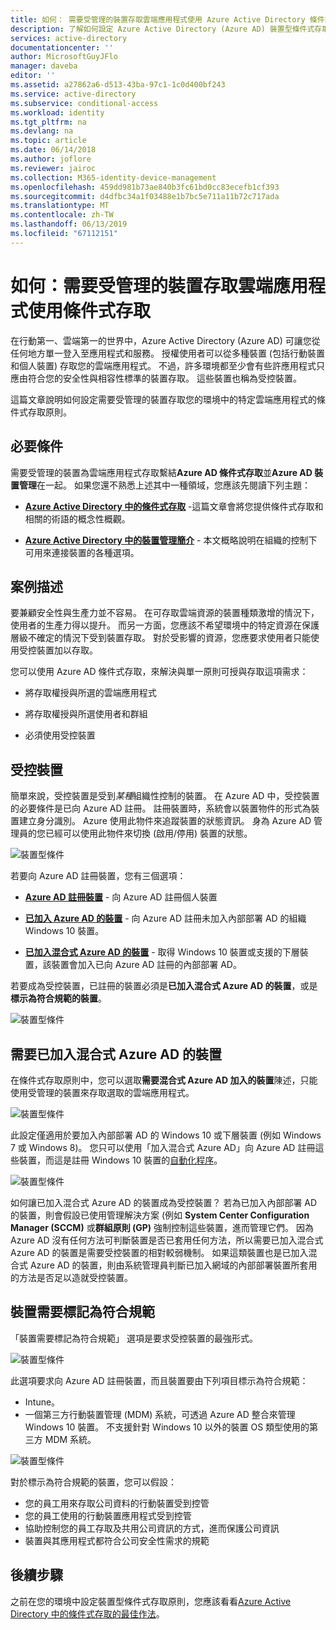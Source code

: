 ```yaml
---
title: 如何： 需要受管理的裝置存取雲端應用程式使用 Azure Active Directory 條件式存取 |Microsoft Docs
description: 了解如何設定 Azure Active Directory (Azure AD) 裝置型條件式存取原則，要求受管理的裝置存取雲端應用程式。
services: active-directory
documentationcenter: ''
author: MicrosoftGuyJFlo
manager: daveba
editor: ''
ms.assetid: a27862a6-d513-43ba-97c1-1c0d400bf243
ms.service: active-directory
ms.subservice: conditional-access
ms.workload: identity
ms.tgt_pltfrm: na
ms.devlang: na
ms.topic: article
ms.date: 06/14/2018
ms.author: joflore
ms.reviewer: jairoc
ms.collection: M365-identity-device-management
ms.openlocfilehash: 459dd981b73ae840b3fc61bd0cc83ecefb1cf393
ms.sourcegitcommit: d4dfbc34a1f03488e1b7bc5e711a11b72c717ada
ms.translationtype: MT
ms.contentlocale: zh-TW
ms.lasthandoff: 06/13/2019
ms.locfileid: "67112151"
---
```

# <a name="how-to-require-managed-devices-for-cloud-app-access-with-conditional-access"></a>如何：需要受管理的裝置存取雲端應用程式使用條件式存取

在行動第一、雲端第一的世界中，Azure Active Directory (Azure AD) 可讓您從任何地方單一登入至應用程式和服務。 授權使用者可以從多種裝置 (包括行動裝置和個人裝置) 存取您的雲端應用程式。 不過，許多環境都至少會有些許應用程式只應由符合您的安全性與相容性標準的裝置存取。 這些裝置也稱為受控裝置。 

這篇文章說明如何設定需要受管理的裝置存取您的環境中的特定雲端應用程式的條件式存取原則。 


## <a name="prerequisites"></a>必要條件

需要受管理的裝置為雲端應用程式存取繫結**Azure AD 條件式存取**並**Azure AD 裝置管理**在一起。 如果您還不熟悉上述其中一種領域，您應該先閱讀下列主題：

- **[Azure Active Directory 中的條件式存取](../active-directory-conditional-access-azure-portal.md)** -這篇文章會將您提供條件式存取和相關的術語的概念性概觀。

- **[Azure Active Directory 中的裝置管理簡介](../devices/overview.md)** - 本文概略說明在組織的控制下可用來連接裝置的各種選項。 


## <a name="scenario-description"></a>案例描述

要兼顧安全性與生產力並不容易。 在可存取雲端資源的裝置種類激增的情況下，使用者的生產力得以提升。 而另一方面，您應該不希望環境中的特定資源在保護層級不確定的情況下受到裝置存取。 對於受影響的資源，您應要求使用者只能使用受控裝置加以存取。 

您可以使用 Azure AD 條件式存取，來解決與單一原則可授與存取這項需求：

- 將存取權授與所選的雲端應用程式

- 將存取權授與所選使用者和群組

- 必須使用受控裝置


## <a name="managed-devices"></a>受控裝置  

簡單來說，受控裝置是受到*某種*組織性控制的裝置。 在 Azure AD 中，受控裝置的必要條件是已向 Azure AD 註冊。 註冊裝置時，系統會以裝置物件的形式為裝置建立身分識別。 Azure 使用此物件來追蹤裝置的狀態資訊。 身為 Azure AD 管理員的您已經可以使用此物件來切換 (啟用/停用) 裝置的狀態。
  
![裝置型條件](./media/require-managed-devices/32.png)

若要向 Azure AD 註冊裝置，您有三個選項：

- **[Azure AD 註冊裝置](../devices/overview.md#azure-ad-registered-devices)** - 向 Azure AD 註冊個人裝置

- **[已加入 Azure AD 的裝置](../devices/overview.md#azure-ad-joined-devices)** - 向 Azure AD 註冊未加入內部部署 AD 的組織 Windows 10 裝置。 

- **[已加入混合式 Azure AD 的裝置](../devices/overview.md#hybrid-azure-ad-joined-devices)** - 取得 Windows 10 裝置或支援的下層裝置，該裝置會加入已向 Azure AD 註冊的內部部署 AD。

若要成為受控裝置，已註冊的裝置必須是**已加入混合式 Azure AD 的裝置**，或是**標示為符合規範的裝置**。  

![裝置型條件](./media/require-managed-devices/47.png)

 
## <a name="require-hybrid-azure-ad-joined-devices"></a>需要已加入混合式 Azure AD 的裝置

在條件式存取原則中，您可以選取**需要混合式 Azure AD 加入的裝置**陳述，只能使用受管理的裝置來存取選取的雲端應用程式。 

![裝置型條件](./media/require-managed-devices/10.png)

此設定僅適用於要加入內部部署 AD 的 Windows 10 或下層裝置 (例如 Windows 7 或 Windows 8)。 您只可以使用「加入混合式 Azure AD」向 Azure AD 註冊這些裝置，而這是註冊 Windows 10 裝置的[自動化程序](../devices/hybrid-azuread-join-plan.md)。 

![裝置型條件](./media/require-managed-devices/45.png)

如何讓已加入混合式 Azure AD 的裝置成為受控裝置？  若為已加入內部部署 AD 的裝置，則會假設已使用管理解決方案 (例如 **System Center Configuration Manager (SCCM)** 或**群組原則 (GP)** 強制控制這些裝置，進而管理它們。 因為 Azure AD 沒有任何方法可判斷裝置是否已套用任何方法，所以需要已加入混合式 Azure AD 的裝置是需要受控裝置的相對較弱機制。 如果這類裝置也是已加入混合式 Azure AD 的裝置，則由系統管理員判斷已加入網域的內部部署裝置所套用的方法是否足以造就受控裝置。


## <a name="require-device-to-be-marked-as-compliant"></a>裝置需要標記為符合規範

「裝置需要標記為符合規範」  選項是要求受控裝置的最強形式。

![裝置型條件](./media/require-managed-devices/11.png)

此選項要求向 Azure AD 註冊裝置，而且裝置要由下列項目標示為符合規範：
         
- Intune。
- 一個第三方行動裝置管理 (MDM) 系統，可透過 Azure AD 整合來管理 Windows 10 裝置。 不支援針對 Windows 10 以外的裝置 OS 類型使用的第三方 MDM 系統。
 
![裝置型條件](./media/require-managed-devices/46.png)



對於標示為符合規範的裝置，您可以假設： 

- 您的員工用來存取公司資料的行動裝置受到控管
- 您的員工使用的行動裝置應用程式受到控管
- 協助控制您的員工存取及共用公司資訊的方式，進而保護公司資訊
- 裝置與其應用程式都符合公司安全性需求的規範




## <a name="next-steps"></a>後續步驟

之前在您的環境中設定裝置型條件式存取原則，您應該看看[Azure Active Directory 中的條件式存取的最佳作法](best-practices.md)。


